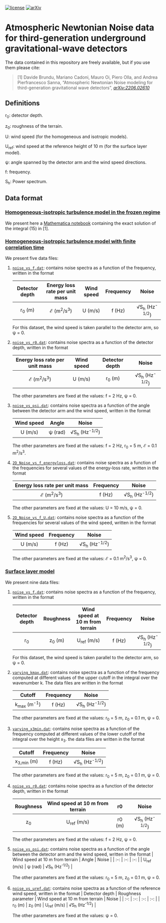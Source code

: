 [![license](https://img.shields.io/badge/license-MIT-blue.svg)](https://github.com/maurooi/AtmosphericNN/blob/main/LICENSE)
[![arXiv](https://img.shields.io/badge/arXiv-2206.02610-b31b1b.svg)](https://arxiv.org/abs/2206.02610)

# Atmospheric Newtonian Noise data for third-generation underground gravitational-wave detectors
The data contained in this repository are freely available, but if you use them please cite:

> [1] Davide Brundu, Mariano Cadoni, Mauro Oi, Piero Olla, and Andrea Pierfrancesco Sanna, “Atmospheric Newtonian Noise modeling for third-generation gravitational wave detectors”, [_arXiv:2206.02610_](https://arxiv.org/abs/2206.02610)

## Definitions

r<sub>0</sub>: detector depth.

z<sub>0</sub>: roughness of the terrain.

U: wind speed (for the homogeneous and isotropic models).

U<sub>ref</sub>: wind speed at the reference height of 10 m (for the surface layer model).

&psi;: angle spanned by the detector arm and the wind speed directions.

f: frequency.

S<sub>h</sub>: Power spectrum.

## Data format
### [Homogeneous-isotropic turbulence model in the frozen regime](./HI_ft)
We present here a [Mathematica notebook](./HI_ft/Sg.nb) containing the exact solution of the integral (15) in [1].

### [Homogeneous-isotropic turbulence model with finite correlation time](./HI_with_finite_correlation_time)
We present five data files:
1. [`noise_vs_f.dat`](./HI_finite_corr_time/noise_vs_f.dat): contains noise spectra as a function of the frequency, written in the format

   | Detector depth | Energy loss rate per unit mass | Wind speed | Frequency | Noise |
   | :-: | :-: | :-: | :-: | :-: |
   | r<sub>0</sub> (m) | &Escr; (m<sup>2</sup>/s<sup>3</sup>) | U (m/s) | f (Hz) | &radic;S<sub>h</sub> (Hz<sup>-1/2</sup>) |
   
   For this dataset, the wind speed is taken parallel to the detector arm, so &psi; = 0.
   
2. [`noise_vs_r0.dat`](./HI_finite_corr_time/noise_vs_r0.dat): contains noise spectra as a function of the detector depth, written in the format

   | Energy loss rate per unit mass | Wind speed | Detector depth | Noise |
   | :-: | :-: | :-: | :-: |
   | &Escr; (m<sup>2</sup>/s<sup>3</sup>) | U (m/s) | r<sub>0</sub> (m) | &radic;S<sub>h</sub> (Hz<sup>-1/2</sup>) |
   
   The other parameters are fixed at the values: f = 2 Hz, &psi; = 0.
   
3. [`noise_vs_psi.dat`](./HI_finite_corr_time/noise_vs_r0.dat): contains noise spectra as a function of the angle between the detector arm and the wind speed, written in the format

   | Wind speed | Angle | Noise |
   | :-: | :-: | :-: |
   | U (m/s) | &psi; (rad) | &radic;S<sub>h</sub> (Hz<sup>-1/2</sup>) |
   
   The other parameters are fixed at the values: f = 2 Hz, r<sub>0</sub> = 5 m, &Escr; = 0.1 m<sup>2</sup>/s<sup>3</sup>.
   
4. [`2D_Noise_vs_f_energyloss.dat`](./HI_finite_corr_time/2D_Noise_vs_f_energyloss.dat): contains noise spectra as a function of the frequencies for several values of the energy-loss rate, written in the format

   | Energy loss rate per unit mass | Frequency | Noise |
   | :-: | :-: | :-: |
   | &Escr; (m<sup>2</sup>/s<sup>3</sup>) | f (Hz) | &radic;S<sub>h</sub> (Hz<sup>-1/2</sup>) |
   
   The other parameters are fixed at the values: U = 10 m/s, &psi; = 0.
   
5. [`2D_Noise_vs_f_U.dat`](./HI_finite_corr_time/2D_Noise_vs_f_U.dat): contains noise spectra as a function of the frequencies for several values of the wind speed, written in the format

   | Wind speed | Frequency | Noise |
   | :-: | :-: | :-: |
   | U (m/s) | f (Hz) | &radic;S<sub>h</sub> (Hz<sup>-1/2</sup>) |
   
   The other parameters are fixed at the values: &Escr; = 0.1 m<sup>2</sup>/s<sup>3</sup>, &psi; = 0.

### [Surface layer model](./Surface_layer/)
We present nine data files:
1. [`noise_vs_f.dat`](./Surface_layer/noise_vs_f.dat): contains noise spectra as a function of the frequency, written in the format

   | Detector depth | Roughness | Wind speed at 10 m from terrain | Frequency | Noise |
   | :-: | :-: | :-: | :-: | :-: |
   | r<sub>0</sub> | z<sub>0</sub> (m) | U<sub>ref</sub> (m/s) | f (Hz) | &radic;S<sub>h</sub> (Hz<sup>-1/2</sup>) |
   
   For this dataset, the wind speed is taken parallel to the detector arm, so &psi; = 0.

2. [`varying_kmax.dat`](./Surface_layer/varying_kmax.dat): contains noise spectra as a function of the frequency computed at different values of the upper cutoff in the integral over the wavenumber k. The data files are written in the format

   | Cutoff | Frequency | Noise |
   | :-: | :-: | :-: |
   | k<sub>max</sub> (m<sup>-1</sup>) | f (Hz) | &radic;S<sub>h</sub> (Hz<sup>-1/2</sup>) |
   
   The other parameters are fixed at the values: r<sub>0</sub> = 5 m, z<sub>0</sub> = 0.1 m, &psi; = 0.

3. [`varying_x3min.dat`](./Surface_layer/varying_x3min.dat): contains noise spectra as a function of the frequency computed at different values of the lower cutoff of the integral over the height x<sub>3</sub>. the data files are written in the format

   | Cutoff | Frequency | Noise |
   | :-: | :-: | :-: |
   | x<sub>3,min</sub> (m) | f (Hz) | &radic;S<sub>h</sub> (Hz<sup>-1/2</sup>) |
   
   The other parameters are fixed at the values: r<sub>0</sub> = 5 m, z<sub>0</sub> = 0.1 m, &psi; = 0.

3. [`noise_vs_r0.dat`](./Surface_layer/noise_vs_r0.dat): contains noise spectra as a function of the detector depth, written in the format

   | Roughness | Wind speed at 10 m from terrain | r0 | Noise |
   | :-: | :-: | :-: | :-: |
   | z<sub>0</sub> | U<sub>ref</sub> (m/s) | r0 (m) | &radic;S<sub>h</sub> (Hz<sup>-1/2</sup>) |
   
   The other parameters are fixed at the values: f = 2 Hz, &psi; = 0.

5. [`noise_vs_psi.dat`](./Surface_layer/noise_vs_psi.dat): contains noise spectra as a function of the angle between the detector arm and the wind speed, written in the format
   | Wind speed at 10 m from terrain | Angle | Noise |
   | :-: | :-: | :-: |
   | U<sub>ref</sub> (m/s) | &psi; (rad) | &radic;S<sub>h</sub> (Hz<sup>-1/2</sup>) |
   
   The other parameters are fixed at the values: r<sub>0</sub> = 5 m, z<sub>0</sub> = 0.1 m, &psi; = 0.
   
6. [`noise_vs_uref.dat`](./Surface_layer/noise_vs_uref.dat): contains noise spectra as a function of the reference wind speed, written in the format
   | Detector depth | Roughness parameter | Wind speed at 10 m from terrain | Noise |
   | :-: | :-: | :-: | :-: |
   | r<sub>0</sub> (m) | z<sub>0</sub> (m) | U<sub>ref</sub> (m/s) | &radic;S<sub>h</sub> (Hz<sup>-1/2</sup>) |
   
   The other parameters are fixed at the values: &psi; = 0.
